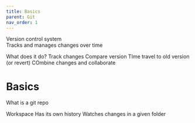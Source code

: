 ```yaml
---
title: Basics
parent: Git
nav_order: 1
---
```


Version control system  
    Tracks and manages changes over time

What does it do?
    Track changes
    Compare version
    TIme travel to old version (or revert)
    COmbine changes and collaborate
    

# Basics

What is a git repo

Workspace
Has its own history
Watches changes in a given folder